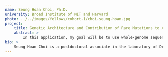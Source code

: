 ```yaml
---
name: Seung Hoan Choi, Ph.D.
university: Broad Institute of MIT and Harvard
photo: ../../images/fellows/cohort-1/choi-seung-hoan.jpg
project:
    title: Genetic Architecture and Contribution of Rare Mutations to Atrial Fibrillation Risk
    abstract: >
        In this application, my goal will be to use whole-genome sequencing (WGS) data from the TOPMed program to 1) analyze rare variants associated with atrial fibrillation (AF) and 2) estimate AF-heritability. During my training, I developed expertise in handling large-scale data sets and recently published two papers using sequencing data.[1,2] I have completed the on-boarding program and will continue collaborating with the Terra (BioData Catalyst platform) team. As a superuser of Terra, I will give feedback to the developers, develop analytic pipelines, and serve as a consultative resource for other users in our working group.
bio: >
    Seung Hoan Choi is a postdoctoral associate in the laboratory of Dr. Patrick Ellinor in the Cardiovascular Disease Initiative at the Broad Institute. He received a PhD from the Department of Biostatistics at Boston University with his focused research in statistical genetics. His long-term interests are developing and applying novel statistical methods to elucidate the genetic basis of complex diseases. He has been working on developing his analytic capabilities in genetics, statistics, and large-scale data processing. During his postdoctoral training, he has used this foundation to elucidate the genetic basis of a common and complex human disease, atrial fibrillation.
---
```


